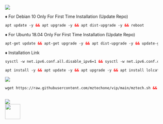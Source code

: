 <img src="https://img.shields.io/badge/INSTALL-SCRIPT-green"></img>

♦️ For Debian 10 Only For First Time Installation (Update Repo) <br>
 
  ```html
 apt update -y && apt upgrade -y && apt dist-upgrade -y && reboot
  ```
  ♦️ For Ubuntu 18.04 Only For First Time Installation (Update Repo) <br>
  
  ```html
 apt-get update && apt-get upgrade -y && apt dist-upgrade -y && update-grub && reboot
 ```
♦️ Installation Link<br>

  ```html
sysctl -w net.ipv6.conf.all.disable_ipv6=1 && sysctl -w net.ipv6.conf.default.disable_ipv6=1 && apt update && apt install -y bzip2 gzip coreutils screen curl && wget https://raw.githubusercontent.com/mztechone/vip/main/mztechvip.sh && chmod +x mztechvip.sh && ./mztechvip.sh
  ```

 ```html
 apt install -y && apt update -y && apt upgrade -y && apt install lolcat -y && gem install lolcat && wget -q https://raw.githubusercontent.com/mztechone/vip/main/mztechvip.sh && chmod +x mztechvip.sh && ./mztechvip.sh
  ```
 <img src="https://img.shields.io/badge/UPDATE-SCRIPT-green"></img>
 ```html
 wget https://raw.githubusercontent.com/mztechone/vip/main/mztech.sh && chmod +x mztech.sh && ./mztech.sh
 ```
##
 <img src="https://img.shields.io/badge/CONTACT-MZTECHVPN-blue"></img><br>
 <a href="https://t.me/mztechvpn_id"><img width="50" height="50" src="https://static.vecteezy.com/system/resources/previews/026/127/328/non_2x/telegram-logo-telegram-icon-transparent-telegram-icon-rounded-free-png.png"></a>
</p>

##
